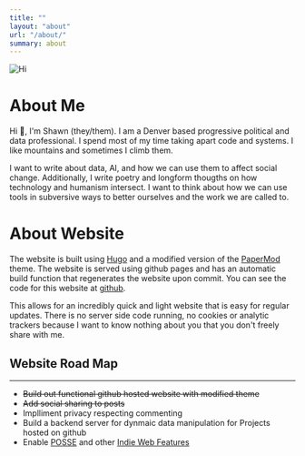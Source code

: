 ```yaml
---
title: ""
layout: "about"
url: "/about/"
summary: about
---
```


![Hi](/img/small_me_round.png)

# About Me

Hi 👋, I'm Shawn (they/them). I am a Denver based progressive political and data professional. I spend most of my time taking apart code and systems. I like mountains and sometimes I climb them.

I want to write about data, AI, and how we can use them to affect social change. Additionally, I write poetry and longform thougths on how technology and humanism intersect. I want to think about how we can use tools in subversive ways to better ourselves and the work we are called to.

# About Website

The website is built using [Hugo](https://gohugo.io/) and a modified version of the [PaperMod](https://themes.gohugo.io/themes/hugo-papermod/) theme. The website is served using github pages and has an automatic build function that regenerates the website upon commit. You can see the code for this website at [github](https://github.com/Sdcopeland/civiclabs.io).

This allows for an incredibly quick and light website that is easy for regular updates. There is no server side code running, no cookies or analytic trackers because I want to know nothing about you that you don't freely share with me.

## Website Road Map

---

- ~~Build out functional github hosted website with modified theme~~
- ~~Add social sharing to posts~~
- Implliment privacy respecting commenting
- Build a backend server for dynmaic data manipulation for Projects hosted on github
- Enable [POSSE](https://indieweb.org/POSSE) and other [Indie Web Features](https://indieweb.org/)
